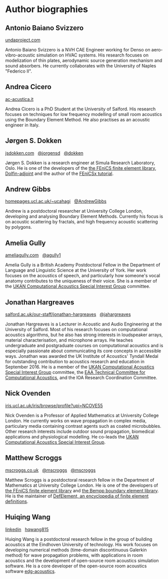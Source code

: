 # Author biographies

## Antonio Baiano Svizzero

[<i class="fa fa-internet-explorer"></i> undaproject.com](https://undaproject.com)

Antonio Baiano Svizzero is a NVH CAE Engineer working for Denso on aero-vibro-acoustic simulation on HVAC systems. His research focuses on modelization of thin plates, aerodynamic source generation mechanism and sound absorbers. He currently collaborates with the University of Naples "Federico II".

## Andrea Cicero

[<i class="fa fa-internet-explorer"></i> ac-acustica.it](https://ac-acustica.it)

Andrea Cicero is a PhD Student at the University of Salford. His research focuses on techniques for low frequency modelling of small room acoustics using the Boundary Element Method. He also practises as an acoustic engineer in Italy.

## Jørgen S. Dokken

[<i class="fa fa-internet-explorer"></i> jsdokken.com](https://jsdokken.com) &nbsp; [<i class="fa fa-github"></i> @jorgensd](https://github.com/jorgensd) &nbsp; [<i class="fab fa-discourse"></i> @dokken](https://fenicsproject.discourse.group/u/dokken/)

Jørgen S. Dokken is a research engineer at Simula Research Laboratory, Oslo.
He is one of the developers of the [the FEniCS finite element library](https://fenicsproject.org/),
[Dolfin-adjoint](http://www.dolfin-adjoint.org/en/latest/) and the author of the [FEniCSx tutorial](https://jorgensd.github.io/dolfinx-tutorial/).

## Andrew Gibbs

[<i class="fa fa-internet-explorer"></i> homepages.ucl.ac.uk/~ucahagi](http://www.homepages.ucl.ac.uk/~ucahagi/) &nbsp; [<i class="fa fa-github"></i> @AndrewGibbs](https://github.com/AndrewGibbs)

Andrew is a postdoctoral researcher at University College London, developing and analysing Boundary Element Methods. Currently his focus is on acoustic scattering by fractals, and high frequency acoustic scattering by polygons.

## Amelia Gully

[<i class="fa fa-internet-explorer"></i> ameliagully.com](https://ameliagully.com) &nbsp; [<i class="fa fa-github"></i> @agully1](https://github.com/agully1)

Amelia Gully is a British Academy Postdoctoral Fellow in the Department of Language and
Linguistic Science at the University of York. Her work focuses on the acoustics of speech, and
particularly how someone's vocal anatomy contributes to the uniqueness of their voice. She is
a member of the [UKAN Computational Acoustics Special Interest
Group](https://acoustics.ac.uk/sigs/computational-acoustics/) committee.

## Jonathan Hargreaves

[<i class="fa fa-internet-explorer"></i> salford.ac.uk/our-staff/jonathan-hargreaves](https://salford.ac.uk/our-staff/jonathan-hargreaves) &nbsp; [<i class="fa fa-github"></i> @jahargreaves](https://github.com/jahargreaves)

Jonathan Hargreaves is a Lecturer in Acoustic and Audio Engineering at the University of
Salford. Most of his research focuses on computational acoustics algorithms, but he also has
strong interests in loudspeaker arrays, material characterisation, and microphone arrays. He
teaches undergraduate and postgraduate courses on computational acoustics and is especially
passionate about communicating its core concepts in accessible ways. Jonathan was awarded the
UK Institute of Acoustics' Tyndall Medal for outstanding contribution to acoustics research
and education in September 2016. He is a member of the
[UKAN Computational Acoustics Special Interest Group](https://acoustics.ac.uk/sigs/computational-acoustics/) committee,
the [EAA Technical Committee for Computational Acoustics](https://euracoustics.org/technical-committees/computational-acoustics/),
and the IOA Research Coordination Committee.

## Nick Ovenden

[<i class="fa fa-internet-explorer"></i> iris.ucl.ac.uk/iris/browse/profile?upi=NCOVE55](https://iris.ucl.ac.uk/iris/browse/profile?upi=NCOVE55)

Nick Ovenden is a Professor of Applied Mathematics at University College London. He currently
works on wave propagation in complex media, particulary media containing contrast agents such
as coated microbubbles. Other research interests include outdoor sound propagation, biomedical
applications and physiological modelling. He co-leads the
[UKAN Computational Acoustics Special Interest Group](https://acoustics.ac.uk/sigs/computational-acoustics/).

## Matthew Scroggs

[<i class="fa fa-internet-explorer"></i> mscroggs.co.uk](https://mscroggs.co.uk) &nbsp; [<i class="fa fa-github"></i> @mscroggs](https://github.com/mscroggs) &nbsp; [<i class="fa fa-twitter"></i> @mscroggs](https://twitter.com/mscroggs)

Matthew Scroggs is a postdoctoral research fellow in the Department of Mathematics at
University College London. He is one of the developers of [the FEniCS finite element
library](https://fenicsproject.org/) and [the Bempp boundary element
library](https://bempp.com/). He is the maintainer of [DefElement, an encyclopedia of finite element definitions](https://defelement.com).


## Huiqing Wang

<i class="fa fa-linkedin" aria-hidden="true"></i> [linkedin](https://www.linkedin.com/in/huiqing-wang-2596544a/) &nbsp; <i class="fa fa-github" aria-hidden="true"></i> [hqwang815](https://github.com/hqwang815) 

Huiqing Wang is a postdoctoral research fellow in the group of building acoustics at the Eindhoven University of technology. His work focuses on developing numerical methods (time-domain discontinuous Galerkin method) for wave propagation problems, with applications in room acoustics and the development of open-source room acoustics simulation software. He is a core developer of the open-source room acoustics software [edg-acoustics](https://github.com/Building-acoustics-TU-Eindhoven/edg-acoustics).
